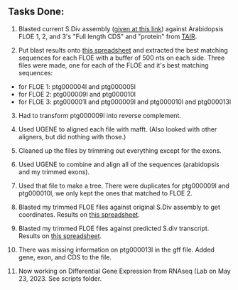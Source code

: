 ## Tasks Done:

1. Blasted current S.Div assembly ([given at this link](https://ucdavis.app.box.com/folder/223780038618)) against Arabidopsis FLOE 1, 2, and 3's  "Full length CDS" and "protein" from [TAIR](https://www.arabidopsis.org/).

2. Put blast results onto [this spreadsheet](https://docs.google.com/spreadsheets/d/1oBC-fnAcyAyqWPGcrLjeC9oqIf-78krFuIXgaVq4L6s/edit#gid=1075213907) and extracted the best matching sequences for each FLOE with a buffer of 500 nts on each side. Three files were made, one for each of the FLOE and it's best matching sequences:
- for FLOE 1: ptg000004l and ptg000005l
- for FLOE 2: ptg000009l and ptg000010l
- for FLOE 3: ptg000001l and ptg000009l and ptg000010l and ptg000013l

3. Had to transform ptg000009l into reverse complement.

4. Used UGENE to aligned each file with mafft. (Also looked with other aligners, but did nothing with those.)

5. Cleaned up the files by trimming out everything except for the exons.

6. Used UGENE to combine and align all of the sequences (arabidopsis and my trimmed exons).

7. Used that file to make a tree. There were duplicates for ptg000009l and ptg000010l, we only kept the ones that matched to FLOE 2.

8. Blasted my trimmed FLOE files against original S.Div assembly to get coordinates. Results on [this spreadsheet](https://docs.google.com/spreadsheets/d/1MEioFX27GedKDvz1TXvmDE-5LHpwSeCBO2dFApO3jkA/edit#gid=2026339224).

9. Blasted my trimmed FLOE files against predicted S.div transcript. Results on [this spreadsheet](https://docs.google.com/spreadsheets/d/1wcAUnhzGyigyVHJq5FEKoF7_xBeTSmZWoa-nMzfXWpw/edit#gid=2026339224).

10. There was missing information on ptg000013l in the gff file. Added gene, exon, and CDS to the file.

11. Now working on Differential Gene Expression from RNAseq (Lab on May 23, 2023. See scripts folder.